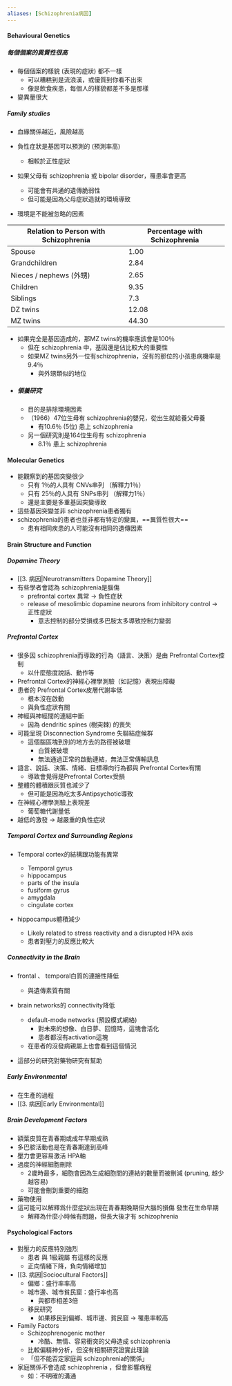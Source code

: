 ```yaml
---
aliases: [Schizophrenia病因]
---
```


#### Behavioural Genetics
##### 每個個案的異質性很高
- 每個個案的樣貌 (表現的症狀) 都不一樣
	- 可以糟糕到是流浪漢，或優質到你看不出來
	- 像是飲食疾患，每個人的樣貌都差不多是那樣
- 變異量很大
##### Family studies
- 血緣關係越近，風險越高
- 負性症狀是基因可以預測的 (預測率高)
	- 相較於正性症狀
- 如果父母有 schizophrenia 或 bipolar disorder，罹患率會更高
	- 可能會有共通的遺傳脆弱性
	- 但可能是因為父母症狀造就的環境導致

- 環境是不能被忽略的因素


Relation to Person with Schizophrenia | Percentage with Schizophrenia
--|--
Spouse | 1.00
Grandchildren | 2.84
Nieces / nephews (外甥) | 2.65
Children | 9.35
Siblings | 7.3
DZ twins | 12.08
MZ twins | 44.30
- 如果完全是基因造成的，那MZ twins的機率應該會是100％
	- 但在 schizophrenia 中，基因還是佔比較大的重要性
	- 如果MZ twins另外一位有schizophrenia，沒有的那位的小孩患病機率是9.4％
		- 與外甥類似的地位
- ##### 領養研究
	- 目的是排除環境因素
	- （1966）47位生母有 schizophrenia的嬰兒，從出生就給養父母養
		- 有10.6％ (5位) 患上 schizophrenia
	- 另一個研究則是164位生母有 schizophrenia
		- 8.1％ 患上 schizophrenia

#### Molecular Genetics
- 能觀察到的基因突變很少
	- 只有 1％的人具有 CNVs串列 （解釋力1％）
	- 只有 25％的人具有 SNPs串列 （解釋力1％）
	- 還是主要是多重基因突變導致
- 這些基因突變並非 schizophrenia患者獨有
- schizophrenia的患者也並非都有特定的變異，==異質性很大==
	- 患有相同疾患的人可能沒有相同的遺傳因素
	
#### Brain Structure and Function
##### Dopamine Theory
- [[3. 病因|Neurotransmitters Dopamine Theory]]
- 有些學者會認為 schizophrenia是腦傷
	- prefrontal cortex 異常 -> 負性症狀
	- release of mesolimbic dopamine neurons from inhibitory control -> 正性症狀
		- 意志控制的部分受損或多巴胺太多導致控制力變弱

##### Prefrontal Cortex
- 很多因 schizophrenia而導致的行為（語言、決策）是由 Prefrontal Cortex控制
	- 以什麼態度說話、動作等
-  Prefrontal Cortex的神經心裡學測驗（如記憶）表現出障礙
-  患者的 Prefrontal Cortex皮層代謝率低
	-  根本沒在啟動
	-  與負性症狀有關
-  神經與神經間的連結中斷
	-  因為 dendritic spines (樹突棘) 的喪失
-  可能呈現 Disconnection Syndrome 失聯結症候群
	-  這個腦區塊到別的地方去的路徑被破壞
		-  白質被破壞
		-  無法通過正常的啟動連結，無法正常傳輸訊息
-  語言、說話、決策、情緒、目標導向行為都與 Prefrontal Cortex有關
	-  導致會覺得是Prefrontal Cortex受損
-  整體的體積跟灰質也減少了
	-  但可能是因為吃太多Antipsychotic導致
-  在神經心裡學測驗上表現差
	-  葡萄糖代謝量低
-  越低的激發 -> 越嚴重的負性症狀
##### Temporal Cortex and Surrounding Regions
- Temporal cortex的結構跟功能有異常
	- Temporal gyrus
	- hippocampus
	- parts of the insula
	- fusiform gyrus
	- amygdala
	- cingulate cortex

- hippocampus體積減少
	- Likely related to stress reactivity and a disrupted HPA axis
	- 患者對壓力的反應比較大
##### Connectivity in the Brain
- frontal 、 temporal白質的連接性降低
	- 與遺傳素質有關
- brain networks的 connectivity降低
	- default-mode networks (預設模式網絡)
		- 對未來的想像、白日夢、回憶時，這塊會活化
		- 患者都沒有activation這塊
	- 在患者的沒發病親屬上也會看到這個情況


- 這部分的研究對藥物研究有幫助

##### Early Environmental
- 在生產的過程
- [[3. 病因|Early Environmental]]

##### Brain Development Factors
- 額葉皮質在青春期或成年早期成熟
- 多巴胺活動也是在青春期達到高峰
- 壓力會更容易激活 HPA軸
- 過度的神經細胞刪除
	- 2歲時最多，細胞會因為生成細胞間的連結的數量而被刪減 (pruning, 越少越容易)
	- 可能會刪到重要的細胞
- 藥物使用
- 這可能可以解釋爲什麼症狀出現在青春期晚期但大腦的損傷 發生在生命早期
	- 解釋為什麼小時候有問題，但長大後才有 schizophrenia

#### Psychological Factors
- 對壓力的反應特別強烈
	- 患者 與 1級親屬 有這樣的反應
	- 正向情緒下降，負向情緒增加
- [[3. 病因|Sociocultural Factors]]
	- 偏鄉：盛行率率高
	- 城市邊、城市貧民窟：盛行率也高
		- 與都市相差3倍
	- 移民研究
		- 如果移民到偏鄉、城市邊、貧民窟 -> 罹患率較高
- Family Factors
	- Schizophrenogenic mother
		- 冷酷、無情、容易衝突的父母造成 schizophrenia
	- 比較偏精神分析，但沒有相關研究證實此理論
	- 「但不能否定家庭與 schizophrenia的關係」
- 家庭關係不會造成 schizophrenia ，但會影響病程
	- 如：不明確的溝通